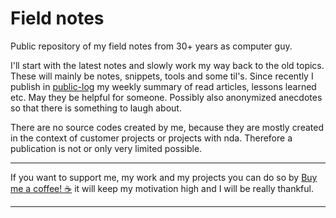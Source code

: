 # Field notes
Public repository of my field notes from 30+ years as computer guy.

I'll start with the latest notes and slowly work my way back to the old topics. These will mainly be notes, snippets, tools and some til's. Since recently I publish in [public-log](https://github.com/vbd/Fieldnotes/tree/main/public-log) my weekly summary of read articles, lessons learned etc. May they be helpful for someone.
Possibly also anonymized anecdotes so that there is something to laugh about.

There are no source codes created by me, because they are mostly created in the context of customer projects or projects with nda. Therefore a publication is not or only very limited possible.

---

If you want to support me, my work and my projects you can do so by [Buy me a coffee! ☕](https://www.buymeacoffee.com/vbduetsch) it will keep my motivation high and I will be really thankful.

---

